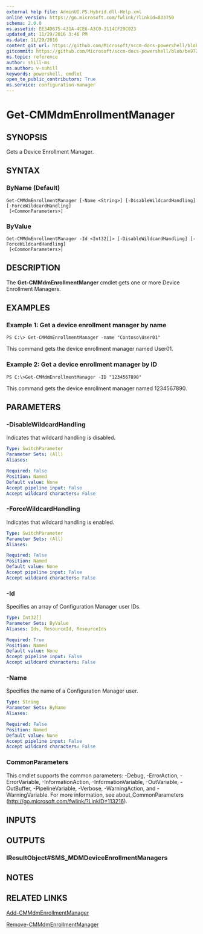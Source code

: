 ```yaml
---
external help file: AdminUI.PS.Hybrid.dll-Help.xml
online version: https://go.microsoft.com/fwlink/?linkid=833750
schema: 2.0.0
ms.assetid: EE34D675-431A-4CE6-A3C0-3114CF29C023
updated_at: 11/29/2016 3:46 PM
ms.date: 11/29/2016
content_git_url: https://github.com/Microsoft/sccm-docs-powershell/blob/master/sccm-cmdlets/ConfigurationManager/vlatest/Get-CMMdmEnrollmentManager.md
gitcommit: https://github.com/Microsoft/sccm-docs-powershell/blob/be9723fe908914c0e1ed2689b3ffaa3b56f1b53b/sccm-cmdlets/ConfigurationManager/vlatest/Get-CMMdmEnrollmentManager.md
ms.topic: reference
author: shill-ms
ms.author: v-suhill
keywords: powershell, cmdlet
open_to_public_contributors: True
ms.service: configuration-manager
---
```


# Get-CMMdmEnrollmentManager

## SYNOPSIS
Gets a Device Enrollment Manager.

## SYNTAX

### ByName (Default)
```
Get-CMMdmEnrollmentManager [-Name <String>] [-DisableWildcardHandling] [-ForceWildcardHandling]
 [<CommonParameters>]
```

### ByValue
```
Get-CMMdmEnrollmentManager -Id <Int32[]> [-DisableWildcardHandling] [-ForceWildcardHandling]
 [<CommonParameters>]
```

## DESCRIPTION
The **Get-CMMdmEnrollmentManger** cmdlet gets one or more Device Enrollment Managers.

## EXAMPLES

### Example 1: Get a device enrollment manager by name
```
PS C:\> Get-CMMdmEnrollmentManager -name "Contoso\User01"
```

This command gets the device enrollment manager named User01.

### Example 2: Get a device enrollment manager by ID
```
PS C:\>Get-CMMdmEnrollmentManager -ID "1234567890"
```

This command gets the device enrollment manager named 1234567890.

## PARAMETERS

### -DisableWildcardHandling
Indicates that wildcard handling is disabled.

```yaml
Type: SwitchParameter
Parameter Sets: (All)
Aliases: 

Required: False
Position: Named
Default value: None
Accept pipeline input: False
Accept wildcard characters: False
```

### -ForceWildcardHandling
Indicates that wildcard handling is enabled.

```yaml
Type: SwitchParameter
Parameter Sets: (All)
Aliases: 

Required: False
Position: Named
Default value: None
Accept pipeline input: False
Accept wildcard characters: False
```

### -Id
Specifies an array of Configuration Manager user IDs.

```yaml
Type: Int32[]
Parameter Sets: ByValue
Aliases: Ids, ResourceId, ResourceIds

Required: True
Position: Named
Default value: None
Accept pipeline input: False
Accept wildcard characters: False
```

### -Name
Specifies the name of a Configuration Manager user.

```yaml
Type: String
Parameter Sets: ByName
Aliases: 

Required: False
Position: Named
Default value: None
Accept pipeline input: False
Accept wildcard characters: False
```

### CommonParameters
This cmdlet supports the common parameters: -Debug, -ErrorAction, -ErrorVariable, -InformationAction, -InformationVariable, -OutVariable, -OutBuffer, -PipelineVariable, -Verbose, -WarningAction, and -WarningVariable. For more information, see about_CommonParameters (http://go.microsoft.com/fwlink/?LinkID=113216).

## INPUTS

## OUTPUTS

### IResultObject#SMS_MDMDeviceEnrollmentManagers

## NOTES

## RELATED LINKS

[Add-CMMdmEnrollmentManager](xref:ConfigurationManager/vlatest/Add-CMMdmEnrollmentManager.md)

[Remove-CMMdmEnrollmentManager](xref:ConfigurationManager/vlatest/Remove-CMMdmEnrollmentManager.md)


